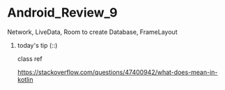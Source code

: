# Android_Review_9
Network, LiveData, Room to create Database, FrameLayout

1. today's tip (::)

   class ref
   
   https://stackoverflow.com/questions/47400942/what-does-mean-in-kotlin
